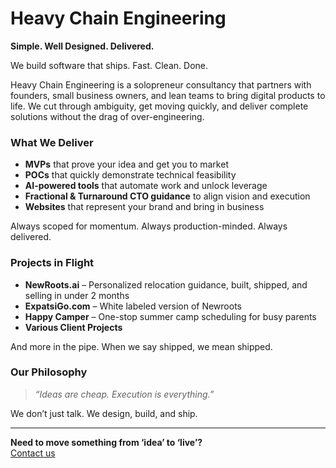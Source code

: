 # Heavy Chain Engineering



**Simple. Well Designed. Delivered.**

We build software that ships. Fast. Clean. Done.

Heavy Chain Engineering is a solopreneur consultancy that partners with founders, small business owners, and lean teams to bring digital products to life. We cut through ambiguity, get moving quickly, and deliver complete solutions without the drag of over-engineering.

### What We Deliver

- **MVPs** that prove your idea and get you to market  
- **POCs** that quickly demonstrate technical feasibility
- **AI-powered tools** that automate work and unlock leverage  
- **Fractional & Turnaround CTO guidance** to align vision and execution  
- **Websites** that represent your brand and bring in business  

Always scoped for momentum. Always production-minded. Always delivered.

### Projects in Flight

- **NewRoots.ai** – Personalized relocation guidance, built, shipped, and selling in under 2 months
- **ExpatsiGo.com** – White labeled version of Newroots
- **Happy Camper** – One-stop summer camp scheduling for busy parents
- **Various Client Projects**

And more in the pipe. When we say shipped, we mean shipped.

### Our Philosophy

> _“Ideas are cheap. Execution is everything.”_

We don’t just talk. We design, build, and ship.

---

**Need to move something from ‘idea’ to ‘live’?**  
[Contact us](https://heavychain.org/)

